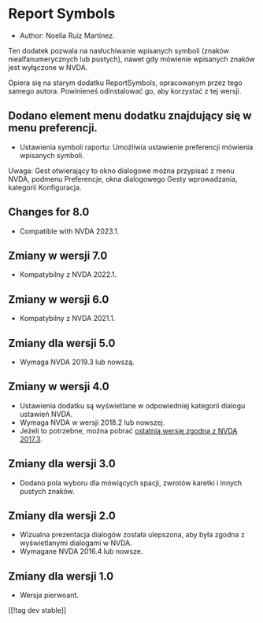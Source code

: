# Report Symbols #

*	Author: Noelia Ruiz Martínez.

Ten dodatek pozwala na nasłuchiwanie wpisanych symboli (znaków
niealfanumerycznych lub pustych), nawet gdy mówienie wpisanych znaków jest
wyłączone w NVDA.

Opiera się na starym dodatku ReportSymbols, opracowanym przez tego samego
autora. Powinieneś odinstalować go, aby korzystać z tej wersji.

## Dodano element menu dodatku znajdujący się w menu preferencji. ##
*	Ustawienia symboli raportu: Umożliwia ustawienie preferencji mówienia
  wpisanych symboli.

Uwaga: Gest otwierający to okno dialogowe można przypisać z menu NVDA,
podmenu Preferencje, okna dialogowego Gesty wprowadzania, kategorii
Konfiguracja.

## Changes for 8.0
* Compatible with NVDA 2023.1.

## Zmiany w wersji 7.0
* Kompatybilny z NVDA 2022.1.

## Zmiany w wersji 6.0
* Kompatybilny z NVDA 2021.1.

## Zmiany dla wersji 5.0 ##
*	Wymaga NVDA 2019.3 lub nowszą.

## Zmiany w wersji 4.0 ##
* Ustawienia dodatku są wyświetlane w odpowiedniej kategorii dialogu
  ustawień NVDA.
* Wymaga NVDA w wersji 2018.2 lub nowszej.
* Jeżeli to potrzebne, można pobrać [ostatnią wersję zgodną z NVDA
  2017.3][3].

## Zmiany dla wersji 3.0 ##
* Dodano pola wyboru dla mówiących spacji, zwrotów karetki i innych pustych
  znaków.

## Zmiany dla wersji 2.0 ##
*	Wizualna prezentacja dialogów została ulepszona, aby była zgodna z
  wyświetlanymi dialogami w NVDA.
*	Wymagane NVDA 2016.4 lub nowsze.

## Zmiany dla wersji 1.0 ##
*	Wersja pierwoant.

[[!tag dev stable]]

[3]: https://www.nvaccess.org/addonStore/legacy?file=rsy-o
